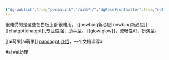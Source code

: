 ```yaml
---
{"dg-publish":true,"permalink":"/ai助手/","dgPassFrontmatter":true,"noteIcon":""}
---
```



很难受的是这些在白板上都很难用。
[[newbing新必应\|newbing新必应]]
[[chatgpt\|chatgpt]],专业性强，助手型。
[[glow\|glow]]，流畅性可，扮演型。

[[ai萌果\|ai萌果]]
[pandagpt](https://www.pandagpt.io/),[介绍](https://b23.tv/11Vr2sx)，一个文档读写ai 

#ai #ai助理